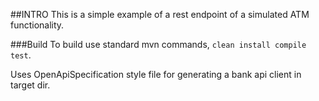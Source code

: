 ##INTRO
This is a simple example of a rest endpoint of a simulated ATM functionality.

###Build
To build use standard mvn commands, `clean install compile test`.

Uses OpenApiSpecification style file for generating a bank api client in target dir.
